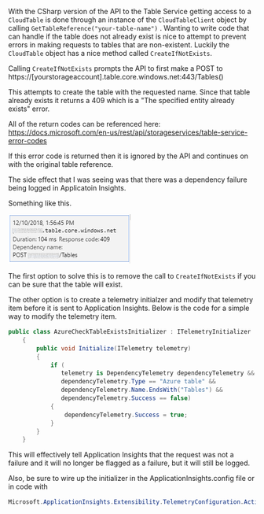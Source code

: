 With the CSharp version of the API to the Table Service getting access to a ```CloudTable``` is done through an instance of the ```CloudTableClient``` object by calling ```GetTableReference("your-table-name")``` . Wanting to write code that can handle if the table does not already exist is nice to attempt to prevent errors in making requests to tables that are non-existent. Luckily the ```CloudTable``` object has a nice method called ```CreateIfNotExists```.

Calling ```CreateIfNotExists``` prompts the API to first make a POST to https://[yourstorageaccount].table.core.windows.net:443/Tables()

This attempts to create the table with the requested name. Since that table already exists it returns a 409 which is a "The specified entity already exists" error.

All of the return codes can be referenced here: 
https://docs.microsoft.com/en-us/rest/api/storageservices/table-service-error-codes 

If this error code is returned then it is ignored by the API and continues on with the original table reference.

The side effect that I was seeing was that there was a dependency failure being logged in Applicatoin Insights. 

Something like this.

![](../images/2018-11-12/TableStorage409.png)

The first option to solve this is to remove the call to ```CreateIfNotExists``` if you can be sure that the table will exist.

The other option is to create a telemetry initialzer and modify that telemetry item before it is sent to Application Insights. Below is the code for a simple way to modify the telemetry item.

``` cs
public class AzureCheckTableExistsInitializer : ITelemetryInitializer
    {
        public void Initialize(ITelemetry telemetry)
        {
            if (
               telemetry is DependencyTelemetry dependencyTelemetry &&
               dependencyTelemetry.Type == "Azure table" &&
               dependencyTelemetry.Name.EndsWith("Tables") &&
               dependencyTelemetry.Success == false)
            {
                dependencyTelemetry.Success = true;
            }
        }
    }
```

This will effectively tell Application Insights that the request was not a failure and it will no longer be flagged as a failure, but it will still be logged.

Also, be sure to wire up the initializer in the ApplicationInsights.config file or in code with 
``` cs
Microsoft.ApplicationInsights.Extensibility.TelemetryConfiguration.Active.TelemetryInitializers.Add(new AzureCheckTableExistsInitializer());
```